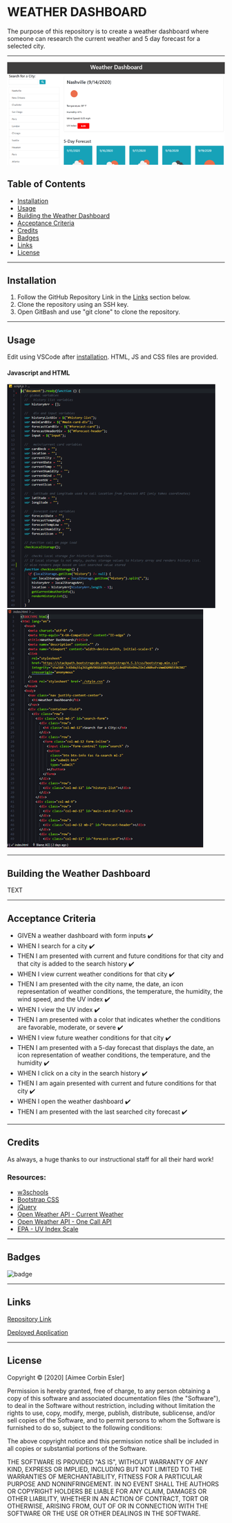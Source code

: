 # WEATHER DASHBOARD

The purpose of this repository is to create a weather dashboard where someone can research the current weather and 5 day forecast for a selected city.

-----

![WEATHER DASHBOARD](weather.PNG)

## Table of Contents
* [Installation](#installation)
* [Usage](#Usage)
* [Building the Weather Dashboard](#building-the-weather-dashboard)
* [Acceptance Criteria](#acceptance-criteria)
* [Credits](#credits)
* [Badges](#badges)
* [Links](#Links)
* [License](#license)

-----

## Installation
1. Follow the GitHub Repository Link in the [Links](#Links) section below.
1. Clone the repository using an SSH key.
1. Open GitBash and use "git clone" to clone the repository.

-----

## Usage
Edit using VSCode after [installation](#installation). HTML, JS and CSS files are provided.

#### Javascript and HTML

![JS](javascript.PNG)
![HTML](html.PNG)

-----

## Building the Weather Dashboard

TEXT

-----

## Acceptance Criteria
  
* GIVEN a weather dashboard with form inputs :heavy_check_mark:
* WHEN I search for a city :heavy_check_mark:
* THEN I am presented with current and future conditions for that city and that city is added to the search history :heavy_check_mark:
* WHEN I view current weather conditions for that city :heavy_check_mark:
* THEN I am presented with the city name, the date, an icon representation of weather conditions, the temperature, the humidity, the wind speed, and the UV index :heavy_check_mark:
* WHEN I view the UV index :heavy_check_mark:
* THEN I am presented with a color that indicates whether the conditions are favorable, moderate, or severe :heavy_check_mark:
* WHEN I view future weather conditions for that city :heavy_check_mark:
* THEN I am presented with a 5-day forecast that displays the date, an icon representation of weather conditions, the temperature, and the humidity :heavy_check_mark:
* WHEN I click on a city in the search history :heavy_check_mark:
* THEN I am again presented with current and future conditions for that city :heavy_check_mark:
* WHEN I open the weather dashboard :heavy_check_mark:
* THEN I am presented with the last searched city forecast :heavy_check_mark:

-----

## Credits
As always, a huge thanks to our instructional staff for all their hard work!

### Resources:

* [w3schools](https://www.w3schools.com)
* [Bootstrap CSS](https://getbootstrap.com/)
* [jQuery](https://jquery.com/)
* [Open Weather API - Current Weather](https://openweathermap.org/current)
* [Open Weather API - One Call API](https://openweathermap.org/api/one-call-api)
* [EPA - UV Index Scale](https://www.epa.gov/sunsafety/uv-index-scale-0)

-----

## Badges
![badge](https://img.shields.io/github/issues-raw/aimeecesler/weather-dashboard)

-----

## Links
[Repository Link](https://github.com/aimeecesler/weather-dashboard)

[Deployed Application](https://aimeecesler.github.io/weather-dashboard/)

-----

## License
Copyright &copy; [2020] [Aimee Corbin Esler]

Permission is hereby granted, free of charge, to any person obtaining a copy
of this software and associated documentation files (the "Software"), to deal
in the Software without restriction, including without limitation the rights
to use, copy, modify, merge, publish, distribute, sublicense, and/or sell
copies of the Software, and to permit persons to whom the Software is
furnished to do so, subject to the following conditions:

The above copyright notice and this permission notice shall be included in all
copies or substantial portions of the Software.

THE SOFTWARE IS PROVIDED "AS IS", WITHOUT WARRANTY OF ANY KIND, EXPRESS OR
IMPLIED, INCLUDING BUT NOT LIMITED TO THE WARRANTIES OF MERCHANTABILITY,
FITNESS FOR A PARTICULAR PURPOSE AND NONINFRINGEMENT. IN NO EVENT SHALL THE
AUTHORS OR COPYRIGHT HOLDERS BE LIABLE FOR ANY CLAIM, DAMAGES OR OTHER
LIABILITY, WHETHER IN AN ACTION OF CONTRACT, TORT OR OTHERWISE, ARISING FROM,
OUT OF OR IN CONNECTION WITH THE SOFTWARE OR THE USE OR OTHER DEALINGS IN THE
SOFTWARE.
